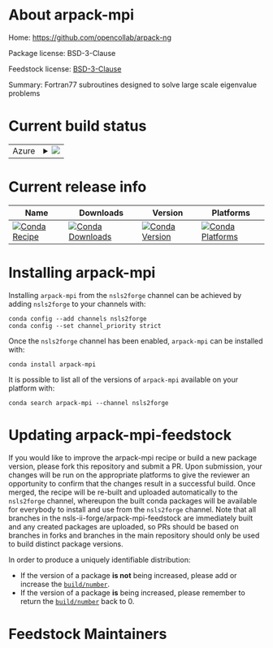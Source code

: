 About arpack-mpi
================

Home: https://github.com/opencollab/arpack-ng

Package license: BSD-3-Clause

Feedstock license: [BSD-3-Clause](https://github.com/nsls-ii-forge/arpack-mpi-feedstock/blob/master/LICENSE.txt)

Summary: Fortran77 subroutines designed to solve large scale eigenvalue problems

Current build status
====================


<table>
    
  <tr>
    <td>Azure</td>
    <td>
      <details>
        <summary>
          <a href="https://dev.azure.com/nsls2forge/nsls2forge/_build/latest?definitionId=207&branchName=master">
            <img src="https://dev.azure.com/nsls2forge/nsls2forge/_apis/build/status/arpack-mpi-feedstock?branchName=master">
          </a>
        </summary>
        <table>
          <thead><tr><th>Variant</th><th>Status</th></tr></thead>
          <tbody><tr>
              <td>linux_64</td>
              <td>
                <a href="https://dev.azure.com/nsls2forge/nsls2forge/_build/latest?definitionId=207&branchName=master">
                  <img src="https://dev.azure.com/nsls2forge/nsls2forge/_apis/build/status/arpack-mpi-feedstock?branchName=master&jobName=linux&configuration=linux_64_" alt="variant">
                </a>
              </td>
            </tr>
          </tbody>
        </table>
      </details>
    </td>
  </tr>
</table>

Current release info
====================

| Name | Downloads | Version | Platforms |
| --- | --- | --- | --- |
| [![Conda Recipe](https://img.shields.io/badge/recipe-arpack--mpi-green.svg)](https://anaconda.org/nsls2forge/arpack-mpi) | [![Conda Downloads](https://img.shields.io/conda/dn/nsls2forge/arpack-mpi.svg)](https://anaconda.org/nsls2forge/arpack-mpi) | [![Conda Version](https://img.shields.io/conda/vn/nsls2forge/arpack-mpi.svg)](https://anaconda.org/nsls2forge/arpack-mpi) | [![Conda Platforms](https://img.shields.io/conda/pn/nsls2forge/arpack-mpi.svg)](https://anaconda.org/nsls2forge/arpack-mpi) |

Installing arpack-mpi
=====================

Installing `arpack-mpi` from the `nsls2forge` channel can be achieved by adding `nsls2forge` to your channels with:

```
conda config --add channels nsls2forge
conda config --set channel_priority strict
```

Once the `nsls2forge` channel has been enabled, `arpack-mpi` can be installed with:

```
conda install arpack-mpi
```

It is possible to list all of the versions of `arpack-mpi` available on your platform with:

```
conda search arpack-mpi --channel nsls2forge
```




Updating arpack-mpi-feedstock
=============================

If you would like to improve the arpack-mpi recipe or build a new
package version, please fork this repository and submit a PR. Upon submission,
your changes will be run on the appropriate platforms to give the reviewer an
opportunity to confirm that the changes result in a successful build. Once
merged, the recipe will be re-built and uploaded automatically to the
`nsls2forge` channel, whereupon the built conda packages will be available for
everybody to install and use from the `nsls2forge` channel.
Note that all branches in the nsls-ii-forge/arpack-mpi-feedstock are
immediately built and any created packages are uploaded, so PRs should be based
on branches in forks and branches in the main repository should only be used to
build distinct package versions.

In order to produce a uniquely identifiable distribution:
 * If the version of a package **is not** being increased, please add or increase
   the [``build/number``](https://docs.conda.io/projects/conda-build/en/latest/resources/define-metadata.html#build-number-and-string).
 * If the version of a package **is** being increased, please remember to return
   the [``build/number``](https://docs.conda.io/projects/conda-build/en/latest/resources/define-metadata.html#build-number-and-string)
   back to 0.

Feedstock Maintainers
=====================



